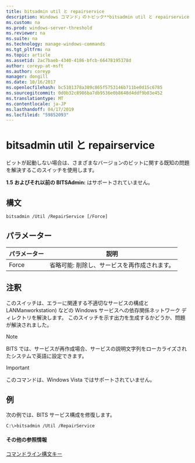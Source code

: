 ```yaml
---
title: bitsadmin util と repairservice
description: Windows コマンド」のトピック**bitsadmin util と repairservice** -コマンドさまざまなバージョンの BITS サービスに関する既知の問題を解決するために使用します。
ms.custom: na
ms.prod: windows-server-threshold
ms.reviewer: na
ms.suite: na
ms.technology: manage-windows-commands
ms.tgt_pltfrm: na
ms.topic: article
ms.assetid: 2ac7baeb-4340-4186-bfcb-66478195378d
author: coreyp-at-msft
ms.author: coreyp
manager: dongill
ms.date: 10/16/2017
ms.openlocfilehash: bc5101378a389c865f5753146b711be0d15c6785
ms.sourcegitcommit: 0d0b32c8986ba7db9536e0b8648d4ddf9b03e452
ms.translationtype: MT
ms.contentlocale: ja-JP
ms.lasthandoff: 04/17/2019
ms.locfileid: "59852093"
---
```

# <a name="bitsadmin-util-and-repairservice"></a>bitsadmin util と repairservice

ビットが起動しない場合は、さまざまなバージョンのビットに関する既知の問題を解決するこのスイッチを使用します。

**1.5 およびそれ以前の BITSAdmin:** はサポートされていません。

## <a name="syntax"></a>構文

```
bitsadmin /Util /RepairService [/Force]
```

## <a name="parameters"></a>パラメーター

|パラメーター|説明|
|---------|-----------|
|Force|省略可能: 削除し、サービスを再作成されます。|

## <a name="remarks"></a>注釈

このスイッチは、エラーに関連する不適切なサービスの構成と LANManworkstation) などの Windows サービスへの依存関係ネットワーク ディレクトリを解決します。 このスイッチを示す出力を生成するかどうか、問題が解決されました。

> [!NOTE]
> BITS では、サービスが再作成場合、サービスの説明文字列をローカライズされたシステムで英語に設定できます。

> [!IMPORTANT]
> このコマンドは、Windows Vista ではサポートされていません。

## <a name="BKMK_examples"></a>例

次の例では、BITS サービス構成を修復します。
```
C:\>bitsadmin /Util /RepairService
```

#### <a name="additional-references"></a>その他の参照情報

[コマンドライン構文キー](command-line-syntax-key.md)